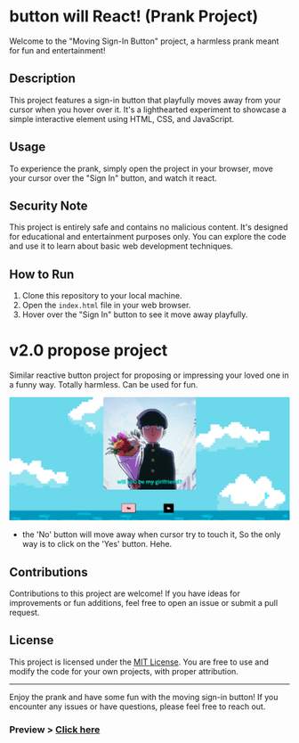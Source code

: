 # button will React! (Prank Project)

Welcome to the "Moving Sign-In Button" project, a harmless prank meant for fun and entertainment!

## Description

This project features a sign-in button that playfully moves away from your cursor when you hover over it. It's a lighthearted experiment to showcase a simple interactive element using HTML, CSS, and JavaScript.

## Usage

To experience the prank, simply open the project in your browser, move your cursor over the "Sign In" button, and watch it react.

## Security Note

This project is entirely safe and contains no malicious content. It's designed for educational and entertainment purposes only. You can explore the code and use it to learn about basic web development techniques.

## How to Run

1. Clone this repository to your local machine.
2. Open the `index.html` file in your web browser.
3. Hover over the "Sign In" button to see it move away playfully.

# v2.0 propose project

Similar reactive button project for proposing or impressing your loved one in a funny way. Totally harmless. Can be used for fun.

![Preview v2.0 project-propose](./v2.0%20project-propose/preview-propose.png)
- the 'No' button will move away when cursor try to touch it, So the only way is to click on the 'Yes' button. Hehe.

## Contributions

Contributions to this project are welcome! If you have ideas for improvements or fun additions, feel free to open an issue or submit a pull request.

## License

This project is licensed under the [MIT License](LICENSE). You are free to use and modify the code for your own projects, with proper attribution.

---

Enjoy the prank and have some fun with the moving sign-in button! If you encounter any issues or have questions, please feel free to reach out.

### Preview > [Click here](https://button-will-react.netlify.app)
